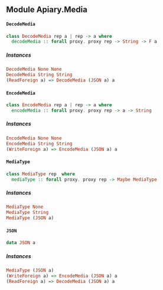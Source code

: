 ## Module Apiary.Media

#### `DecodeMedia`

``` purescript
class DecodeMedia rep a | rep -> a where
  decodeMedia :: forall proxy. proxy rep -> String -> F a
```

##### Instances
``` purescript
DecodeMedia None None
DecodeMedia String String
(ReadForeign a) => DecodeMedia (JSON a) a
```

#### `EncodeMedia`

``` purescript
class EncodeMedia rep a | rep -> a where
  encodeMedia :: forall proxy. proxy rep -> a -> String
```

##### Instances
``` purescript
EncodeMedia None None
EncodeMedia String String
(WriteForeign a) => EncodeMedia (JSON a) a
```

#### `MediaType`

``` purescript
class MediaType rep  where
  mediaType :: forall proxy. proxy rep -> Maybe MediaType
```

##### Instances
``` purescript
MediaType None
MediaType String
MediaType (JSON a)
```

#### `JSON`

``` purescript
data JSON a
```

##### Instances
``` purescript
MediaType (JSON a)
(WriteForeign a) => EncodeMedia (JSON a) a
(ReadForeign a) => DecodeMedia (JSON a) a
```


